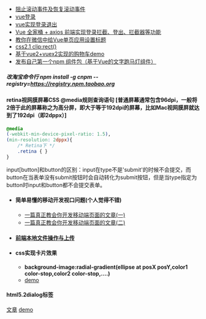 - [阻止滚动事件及恢复滚动事件](http://blog.csdn.net/bingkingboy/article/details/50160221)
- [vue登录](https://juejin.im/post/591aa14f570c35006961acac)
- [vue实现登录退出](https://github.com/lzxb/vue2-demo)
- [Vue 全家桶 + axios 前端实现登录拦截、登出、拦截器等功能](https://github.com/superman66/vue-axios-github)
- [教你在微信中给Vue单页应用设置标题](https://www.deboy.cn/set-wechat-title-in-vuejs-spa.html)
- [css2.1 clip:rect()](http://www.zhangxinxu.com/wordpress/2011/04/css-clip-rect/)
- [基于vue2+vuex2实现的购物车demo](https://github.com/sailengsi/sls-vuex2-demo)
- [发布自己第一个npm 组件包（基于Vue的文字跑马灯组件）](https://segmentfault.com/a/1190000009540499)
##### 改淘宝命令行 npm install -g cnpm --registry=https://registry.npm.taobao.org
#### retina视网膜屏幕CSS @media规则查询语句 [普通屏幕通常包含96dpi，一般将2倍于此的屏幕称之为高分屏，即大于等于192dpi的屏幕，比如Mac视网膜屏就达到了192dpi（即2dppx）]

```css
@media 
(-webkit-min-device-pixel-ratio: 1.5), 
(min-resolution: 2dppx){ 
    /* Retina下 */
    .retina { }
}
```

input[button]和button的区别：input在type不是'submit'的时候不会提交，而button在当表单没有submit按钮时会自动转化为submit按钮，但是当type指定为button时input和button都不会提交表单。

- #### 简单易懂的移动开发视口问题(个人觉得不错)
    - [一篇真正教会你开发移动端页面的文章(一)](http://hcysun.me/2015/10/16/%E4%B8%80%E7%AF%87%E7%9C%9F%E6%AD%A3%E6%95%99%E4%BC%9A%E4%BD%A0%E5%BC%80%E5%8F%91%E7%A7%BB%E5%8A%A8%E7%AB%AF%E9%A1%B5%E9%9D%A2%E7%9A%84%E6%96%87%E7%AB%A0(%E4%B8%80)/)
    - [一篇真正教会你开发移动端页面的文章(二)](http://hcysun.me/2015/10/19/%E4%B8%80%E7%AF%87%E7%9C%9F%E6%AD%A3%E6%95%99%E4%BC%9A%E4%BD%A0%E5%BC%80%E5%8F%91%E7%A7%BB%E5%8A%A8%E7%AB%AF%E9%A1%B5%E9%9D%A2%E7%9A%84%E6%96%87%E7%AB%A0-%E4%BA%8C/)

- #### [前端本地文件操作与上传](https://juejin.im/entry/5a193c2af265da4335627550)

- #### css实现卡片效果
    - **background-image:radial-gradient(ellipse at posX posY,color1 color-stop,color2 color-stop,....)**
    - [demo](https://codepen.io/dcharlie2016/pen/ZxpJyd)

#### html5.2dialog标签
[文章](https://juejin.im/post/5af2a6e86fb9a07acc11b478?utm_source=gold_browser_extension)
[demo](https://codepen.io/dcharlie2016/pen/OZEGXg)
